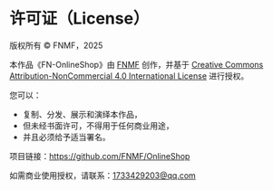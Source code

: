 # 许可证（License）

版权所有 © FNMF，2025

本作品《FN-OnlineShop》由 [FNMF](https://github.com/FNMF) 创作，并基于 [Creative Commons Attribution-NonCommercial 4.0 International License](https://creativecommons.org/licenses/by-nc/4.0/) 进行授权。

您可以：

- 复制、分发、展示和演绎本作品，
- 但未经书面许可，不得用于任何商业用途，
- 并且必须给予适当署名。

项目链接：https://github.com/FNMF/OnlineShop

如需商业使用授权，请联系：1733429203@qq.com
